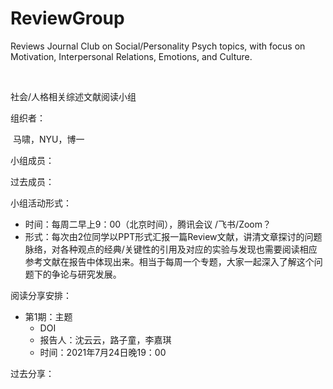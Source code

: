 # ReviewGroup
 Reviews Journal Club on Social/Personality Psych topics, with focus on Motivation, Interpersonal Relations, Emotions, and Culture.



​		

社会/人格相关综述文献阅读小组



组织者：

​		马啸，NYU，博一

小组成员：

过去成员：





小组活动形式：

- 时间：每周二早上9：00（北京时间），腾讯会议 /飞书/Zoom？
- 形式：每次由2位同学以PPT形式汇报一篇Review文献，讲清文章探讨的问题脉络，对各种观点的经典/关键性的引用及对应的实验与发现也需要阅读相应参考文献在报告中体现出来。相当于每周一个专题，大家一起深入了解这个问题下的争论与研究发展。



阅读分享安排：

- 第1期：主题 
  - DOI
  - 报告人：沈云云，路子童，李嘉琪  
  - 时间：2021年7月24日晚19：00



过去分享：





